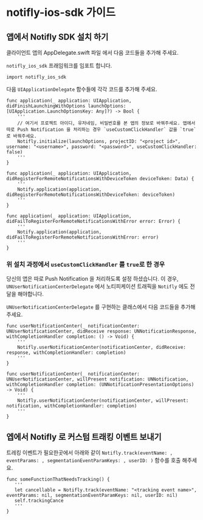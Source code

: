# notifly-ios-sdk 가이드

## 앱에서 Notifly SDK 설치 하기

클라이언트 앱의 AppDelegate.swift 파일 에서 다음 코드들을 추가해 주세요.

`notifly_ios_sdk` 프래임워크를 임포트 합니다.
```
import notifly_ios_sdk
```

다음 `UIApplicationDelegate` 함수들에 각각 코드를 추가해 주세요.
```
func application(_ application: UIApplication, didFinishLaunchingWithOptions launchOptions: [UIApplication.LaunchOptionsKey: Any]?) -> Bool {
    '''
    // 여기서 프로젝트 아이디, 유저네임, 비밀번호를 본 앱의 정보로 바꿔주세요. 앱에서 따로 Push Notification 을 처리하는 경우 `useCustomClickHandler` 값을 `true` 로 바꿔주세요.
    Notifly.initialize(launchOptions, projectID: "<project id>", username: "<username>", password: "<password>", useCustomClickHandler: false)
    '''
}

func application(_ application: UIApplication, didRegisterForRemoteNotificationsWithDeviceToken deviceToken: Data) {
    '''
    Notify.application(application, didRegisterForRemoteNotificationsWithDeviceToken: deviceToken)
    '''
}

func application(_ application: UIApplication, didFailToRegisterForRemoteNotificationsWithError error: Error) {
    '''
    Notify.application(application, didFailToRegisterForRemoteNotificationsWithError: error)
    '''
}
```

### 위 설치 과정에서 `useCustomClickHandler` 를 `true`로 한 경우

당신의 앱은 따로 Push Notification 을 처리하도록 설정 하셨습니다. 이 경우, `UNUserNotificationCenterDelegate` 에서 노티피케이션 트래픽을 `Notifly` 에도 전달을 해야합니다.

`UNUserNotificationCenterDelegate` 를 구현하는 클래스에서 다음 코드들을 추가해 주세요.

```
func userNotificationCenter(_ notificationCenter: UNUserNotificationCenter, didReceive response: UNNotificationResponse, withCompletionHandler completion: () -> Void) {
    '''
    Notifly.userNotificationCenter(notificationCenter, didReceive: response, withCompletionHandler: completion)
    '''
}

func userNotificationCenter(_ notificationCenter: UNUserNotificationCenter, willPresent notification: UNNotification, withCompletionHandler completion: (UNNotificationPresentationOptions) -> Void) {
    '''
    Notifly.userNotificationCenter(notificationCenter, willPresent: notification, withCompletionHandler: completion)
    '''
}
```

## 엡에서 Notifly 로 커스텀 트래킹 이벤트 보내기

트레킹 이벤트가 필요한곳에서 아래와 같이 `Notifly.track(eventName: , eventParams: , segmentationEventParamKeys: , userID: )` 함수를 호출 해주세요.
 ```
 func someFunctionThatNeedsTracking() {
    '''
    let cancellable = Notifly.track(eventName: "<tracking event name>", eventParams: nil, segmentationEventParamKeys: nil, userID: nil)
    self.trackingCance
    '''
 }
 ```
